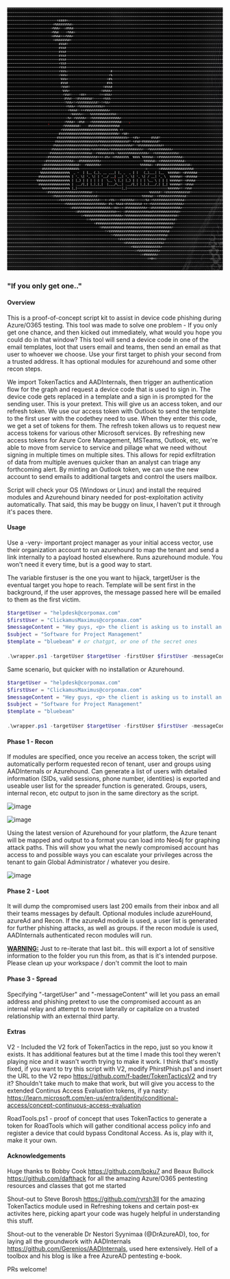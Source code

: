 ![image](./ascii.png)

### "If you only get one.."

#### Overview

This is a proof-of-concept script kit to assist in device code phishing during Azure/O365 testing. This tool was made to solve one problem - If you only get one chance, and then kicked out immediately, what would you hope you could do in that window? This tool will send a device code in one of the email templates, loot that users email and teams, then send an email as that user to whoever we choose. Use your first target to phish your second from a trusted address. It has optional modules for azurehound and some other recon steps. 

We import TokenTactics and AADInternals, then trigger an authentication flow for the graph and request a device code that is used to sign in. The device code gets replaced in a template and a sign in is prompted for the sending user. This is your pretext. This will give us an access token, and our refresh token. We use our access token with Outlook to send the template to the first user with the codethey need to use. When they enter this code, we get a set of tokens for them. The refresh token allows us to request new access tokens for various other Microsoft services. By refreshing new access tokens for Azure Core Management, MSTeams, Outlook, etc, we're able to move from service to service and pillage what we need without signing in multiple times on multiple sites. This allows for repid exfiltration of data from multiple avenues quicker than an analyst can triage any forthcoming alert. By minting an Outlook token, we can use the new account to send emails to additional targets and control the users mailbox.   

Script will check your OS (Windows or Linux) and install the required modules and Azurehound binary needed for post-exploitation activity automatically. That said, this may be buggy on linux, I haven't put it through it's paces there.

#### Usage

Use a -very- important project manager as your initial access vector, use their organization account to run azurehound to map the tenant and send a link internally to a payload hosted elsewhere. Runs azurehound module. You won't need it every time, but is a good way to start.

The variable firstuser is the one you want to hijack, targetUser is the eventual target you hope to reach. Template will be sent first in the background, if the user approves, the message passed here will be emailed to them as the first victim.

```powershell
$targetUser = "helpdesk@corpomax.com"
$firstUser = "ClickamusMaximus@corpomax.com"
$messageContent = "Hey guys, <p> the client is asking us to install an addin, something to do with the 'period net' framework and PDFs, sounds gross, haha. Can you take a look and see if we can get it installed? Thy're really breathing down our necks https://pdfutil.azurewebsites.net/addin </p> <p> Thanks guys you're the unsung heroes of CorpoMax, they should be paying you more! </p> <p> Sincerely Yours.</p>"
$subject = "Software for Project Management"
$template = "bluebeam" # or chatgpt, or one of the secret ones 

.\wrapper.ps1 -targetUser $targetUser -firstUser $firstUser -messageContent $messageContent -subject $subject -template $template -azurehound
```

Same scenario, but quicker with no installation or Azurehound. 

```powershell
$targetUser = "helpdesk@corpomax.com"
$firstUser = "ClickamusMaximus@corpomax.com"
$messageContent = "Hey guys, <p> the client is asking us to install an addin, something to do with the 'period net' framework and PDFs, sounds gross, haha. Can you take a look and see if we can get it installed? Thy're really breathing down our necks https://pdfutil.azurewebsites.net/addin </p> <p> Thanks guys you're the unsung heroes of CorpoMax, they should be paying you more! </p> <p> Sincerely Yours.</p>"
$subject = "Software for Project Management"
$template = "bluebeam"

.\wrapper.ps1 -targetUser $targetUser -firstUser $firstUser -messageContent $messageContent -subject $subject -template $template
```


#### Phase 1 - Recon
If modules are specified, once you receive an access token, the script will automatically perform requested recon of tenant, user and groups using AADInternals or Azurehound. Can generate a list of users with detailed information (SIDs, valid sessions, phone number, identities) is exported and useable user list for the spreader function is generated. Groups, users, internal recon, etc output to json in the same directory as the script.

![image](https://github.com/MelloSec/PhirstPhish/assets/65114647/01e9fd43-b20f-48c2-a8b3-9fdc1b5ae6ad)

![image](https://github.com/MelloSec/PhirstPhish/assets/65114647/83a3398c-bf41-47e3-bfa6-e480bddd0fc2)

Using the latest version of Azurehound for your platform, the Azure tenant will be mapped and output to a format you can load into Neo4j for graphing attack paths. This will show you what the newly compromised account has access to and possible ways you can escalate your privileges across the tenant to gain Global Administrator / whatever you desire.

![image](https://github.com/MelloSec/PhirstPhish/assets/65114647/ec598ff5-e82d-4a36-acfb-f887e9b18b55)


#### Phase 2 - Loot
It will dump the compromised users last 200 emails from their inbox and all their teams messages by default. Optional modules include azureHound, azureAd and Recon. If the azureAd module is used, a user list is generated for further phishing attacks, as well as groups. if the recon module is used, AADInternals authenticated recon modules will run.  

<b><u>WARNING:</u></b> Just to re-iterate that last bit.. this will export a lot of sensitive information to the folder you run this from, as that is it's intended purpose. Please clean up your workspace / don't commit the loot to main 


#### Phase 3 - Spread
Specifying "-targetUser" and "-messageContent" will let you pass an email address and phishing pretext to use the compromised account as an internal relay and attempt to move laterally or capitalize on a trusted relationship with an external third party.


#### Extras

V2 - Included the V2 fork of TokenTactics in the repo, just so you know it exists. It has additional features but at the time I made this tool they weren't playing nice and it wasn't worth trying to make it work. I think that's mostly fixed, if you want to try this script with V2, modify PhirstPhish.ps1 and insert the URL to the V2 repo https://github.com/f-bader/TokenTacticsV2 and try it? Shouldn't take much to make that work, but will give you access to the extended Continus Access Evaluation tokens, if ya nasty: https://learn.microsoft.com/en-us/entra/identity/conditional-access/concept-continuous-access-evaluation

RoadTools.ps1 - proof of concept that uses TokenTactics to generate a token for RoadTools which will gather conditional access policy info and register a device that could bypass Conditonal Access. As is, play with it, make it your own.


#### Acknowledgements 

Huge thanks to Bobby Cook https://github.com/boku7 and Beaux Bullock https://github.com/dafthack for all the amazing Azure/O365 pentesting resources and classes that got me started 

Shout-out to Steve Borosh https://github.com/rvrsh3ll for the amazing TokenTactics module used in Refreshing tokens and certain post-ex activites here, picking apart your code was hugely helpful in understanding this stuff.

Shout-out to the venerable Dr Nestori Syynimaa (@DrAzureAD), too, for laying all the groundwork with AADInternals https://github.com/Gerenios/AADInternals, used here extensively. Hell of a toolbox and his blog is like a free AzureAD pentesting e-book.

PRs welcome!